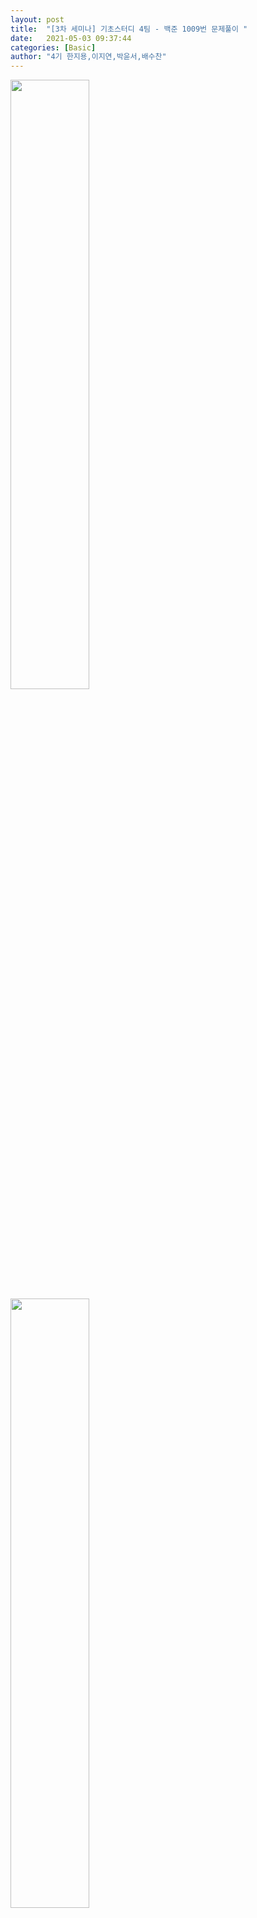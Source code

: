 ```yaml
---
layout: post
title:  "[3차 세미나] 기초스터디 4팀 - 백준 1009번 문제풀이 "
date:   2021-05-03 09:37:44
categories: [Basic]
author: "4기 한지용,이지연,박윤서,배수찬"
---
```


<img src="{{ site.baseurl }}/images/b15/1.png"  width="50%" height="50%">


<img src="{{ site.baseurl }}/images/b15/2.png"  width="50%" height="50%">
<img src="{{ site.baseurl }}/images/b15/3.png"  width="50%" height="50%">
<img src="{{ site.baseurl }}/images/b15/4.png"  width="50%" height="50%">
<img src="{{ site.baseurl }}/images/b15/5.png"  width="50%" height="50%">
<img src="{{ site.baseurl }}/images/b15/6.png"  width="50%" height="50%">
<img src="{{ site.baseurl }}/images/b15/7.png"  width="50%" height="50%">
<img src="{{ site.baseurl }}/images/b15/8.png"  width="50%" height="50%">
